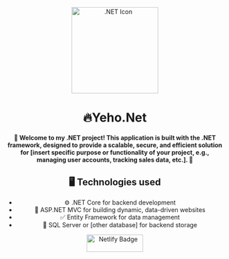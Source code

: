 <div align="center">
  <div class="header">
    <img src="https://github.com/JoshuaThadi/Yeho.Net/blob/main/net.png" alt=".NET Icon" width=200px>
    <h1>🔥Yeho.Net</h1>
  </div>

  <h4><p>🤝 Welcome to my .NET project! This application is built with the .NET framework, designed to provide a scalable, secure, and efficient solution for [insert specific purpose or functionality of your project, e.g., managing user accounts, tracking sales data, etc.]. 🚀</p></h4>
    

  <h2>🖥️ Technologies used</h2>
  <ul>
    <li>⚙️ .NET Core for backend development</li>
    <li>📂 ASP.NET MVC for building dynamic, data-driven websites</li>
    <li>✅ Entity Framework for data management</li>
    <li>🔖 SQL Server or [other database] for backend storage</li>
  </ul>
  
</div>
<div align="center" class="badge">
    <a align="center" href="https://yehonet.netlify.app/" target="_blank">
    <img src="https://img.shields.io/badge/Netlify-8A2BE2?style=for-the-badge&logo=netlify&logoColor=white" alt="Netlify Badge" width="130" height="40"/>
    </a>
</div>
